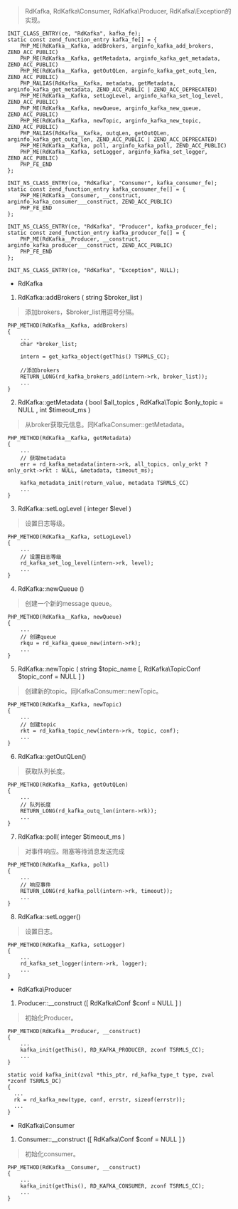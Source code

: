 > RdKafka, RdKafka\Consumer, RdKafka\Producer, RdKafka\Exception的实现。


```
INIT_CLASS_ENTRY(ce, "RdKafka", kafka_fe);
static const zend_function_entry kafka_fe[] = {
    PHP_ME(RdKafka__Kafka, addBrokers, arginfo_kafka_add_brokers, ZEND_ACC_PUBLIC)
    PHP_ME(RdKafka__Kafka, getMetadata, arginfo_kafka_get_metadata, ZEND_ACC_PUBLIC)
    PHP_ME(RdKafka__Kafka, getOutQLen, arginfo_kafka_get_outq_len, ZEND_ACC_PUBLIC)
    PHP_MALIAS(RdKafka__Kafka, metadata, getMetadata, arginfo_kafka_get_metadata, ZEND_ACC_PUBLIC | ZEND_ACC_DEPRECATED)
    PHP_ME(RdKafka__Kafka, setLogLevel, arginfo_kafka_set_log_level, ZEND_ACC_PUBLIC)
    PHP_ME(RdKafka__Kafka, newQueue, arginfo_kafka_new_queue, ZEND_ACC_PUBLIC)
    PHP_ME(RdKafka__Kafka, newTopic, arginfo_kafka_new_topic, ZEND_ACC_PUBLIC)
    PHP_MALIAS(RdKafka__Kafka, outqLen, getOutQLen, arginfo_kafka_get_outq_len, ZEND_ACC_PUBLIC | ZEND_ACC_DEPRECATED)
    PHP_ME(RdKafka__Kafka, poll, arginfo_kafka_poll, ZEND_ACC_PUBLIC)
    PHP_ME(RdKafka__Kafka, setLogger, arginfo_kafka_set_logger, ZEND_ACC_PUBLIC)
    PHP_FE_END
};

INIT_NS_CLASS_ENTRY(ce, "RdKafka", "Consumer", kafka_consumer_fe);
static const zend_function_entry kafka_consumer_fe[] = {
    PHP_ME(RdKafka__Consumer, __construct, arginfo_kafka_consumer___construct, ZEND_ACC_PUBLIC)
    PHP_FE_END
};

INIT_NS_CLASS_ENTRY(ce, "RdKafka", "Producer", kafka_producer_fe);
static const zend_function_entry kafka_producer_fe[] = {
    PHP_ME(RdKafka__Producer, __construct, arginfo_kafka_producer___construct, ZEND_ACC_PUBLIC)
    PHP_FE_END
};

INIT_NS_CLASS_ENTRY(ce, "RdKafka", "Exception", NULL);

```

- RdKafka
1. RdKafka::addBrokers ( string $broker_list )
> 添加brokers，$broker_list用逗号分隔。

```
PHP_METHOD(RdKafka__Kafka, addBrokers)
{
    ...
    char *broker_list;
    
    intern = get_kafka_object(getThis() TSRMLS_CC);
    
    //添加brokers
    RETURN_LONG(rd_kafka_brokers_add(intern->rk, broker_list));
    ...
}
```

2. RdKafka::getMetadata ( bool $all_topics , RdKafka\Topic $only_topic = NULL , int $timeout_ms )
> 从broker获取元信息。同KafkaConsumer::getMetadata。

```
PHP_METHOD(RdKafka__Kafka, getMetadata)
{
    ...
    // 获取metadata
    err = rd_kafka_metadata(intern->rk, all_topics, only_orkt ? only_orkt->rkt : NULL, &metadata, timeout_ms);
    
    kafka_metadata_init(return_value, metadata TSRMLS_CC)
    ...
}
```

3. RdKafka::setLogLevel ( integer $level ) 
> 设置日志等级。

```
PHP_METHOD(RdKafka__Kafka, setLogLevel)
{
    ...
    // 设置日志等级
    rd_kafka_set_log_level(intern->rk, level);
    ...
}
```

4. RdKafka::newQueue ()
> 创建一个新的message queue。

```
PHP_METHOD(RdKafka__Kafka, newQueue)
{
    ...
    // 创建queue
    rkqu = rd_kafka_queue_new(intern->rk);
    ...
}
```

5. RdKafka::newTopic ( string $topic_name [, RdKafka\TopicConf $topic_conf = NULL ] )
> 创建新的topic。同KafkaConsumer::newTopic。

```
PHP_METHOD(RdKafka__Kafka, newTopic)
{
    ...
    // 创建topic
    rkt = rd_kafka_topic_new(intern->rk, topic, conf);
    ...
}
```

6. RdKafka::getOutQLen()
> 获取队列长度。

```
PHP_METHOD(RdKafka__Kafka, getOutQLen)
{
    ...
    // 队列长度
    RETURN_LONG(rd_kafka_outq_len(intern->rk));
    ...
}
```

7. RdKafka::poll( integer $timeout_ms )
> 对事件响应。阻塞等待消息发送完成

```
PHP_METHOD(RdKafka__Kafka, poll)
{
    ...
    // 响应事件
    RETURN_LONG(rd_kafka_poll(intern->rk, timeout));
    ...
}
```

8. RdKafka::setLogger()
> 设置日志。

```
PHP_METHOD(RdKafka__Kafka, setLogger)
{
    ...
    rd_kafka_set_logger(intern->rk, logger);
    ...
}
```

- RdKafka\Producer
1. Producer::__construct ([ RdKafka\Conf $conf = NULL ] )
> 初始化Producer。

```
PHP_METHOD(RdKafka__Producer, __construct)
{
    ...
    kafka_init(getThis(), RD_KAFKA_PRODUCER, zconf TSRMLS_CC);
    ...
}

static void kafka_init(zval *this_ptr, rd_kafka_type_t type, zval *zconf TSRMLS_DC)
{
  ...
  rk = rd_kafka_new(type, conf, errstr, sizeof(errstr));
  ...
}
```

- RdKafka\Consumer
1. Consumer::__construct ([ RdKafka\Conf $conf = NULL ] )
> 初始化consumer。

```
PHP_METHOD(RdKafka__Consumer, __construct)
{
    ...
    kafka_init(getThis(), RD_KAFKA_CONSUMER, zconf TSRMLS_CC);
    ...
}
```

